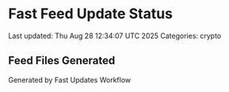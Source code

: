 # Fast Feed Update Status
Last updated: Thu Aug 28 12:34:07 UTC 2025
Categories: crypto

## Feed Files Generated

Generated by Fast Updates Workflow
